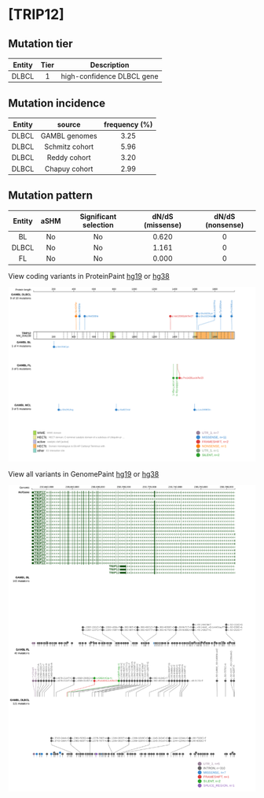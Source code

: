 # [TRIP12]

## Mutation tier

|Entity|Tier|Description               |
|:------:|:----:|--------------------------|
|DLBCL |1   |high-confidence DLBCL gene|
## Mutation incidence

|Entity|source        |frequency (%)|
|:------:|:--------------:|:-------------:|
|DLBCL |GAMBL genomes |3.25         |
|DLBCL |Schmitz cohort|5.96         |
|DLBCL |Reddy cohort  |3.20         |
|DLBCL |Chapuy cohort |2.99         |

## Mutation pattern

|Entity|aSHM|Significant selection|dN/dS (missense)|dN/dS (nonsense)|
|:------:|:----:|:---------------------:|:----------------:|:----------------:|
|BL    |No  |No                   |0.620           |0               |
|DLBCL |No  |No                   |1.161           |0               |
|FL    |No  |No                   |0.000           |0               |



View coding variants in ProteinPaint [hg19](https://www.bcgsc.ca/downloads/morinlab/GAMBL/test/genes/TRIP12_protein.html)  or [hg38](https://www.bcgsc.ca/downloads/morinlab/GAMBL/test/genes/TRIP12_protein_hg38.html)

![image](images/proteinpaint/TRIP12_NM_004238.svg)

View all variants in GenomePaint [hg19](https://www.bcgsc.ca/downloads/morinlab/GAMBL/test/genes/TRIP12.html)  or [hg38](https://www.bcgsc.ca/downloads/morinlab/GAMBL/test/genes/TRIP12_hg38.html)

![image](images/proteinpaint/TRIP12.svg)
